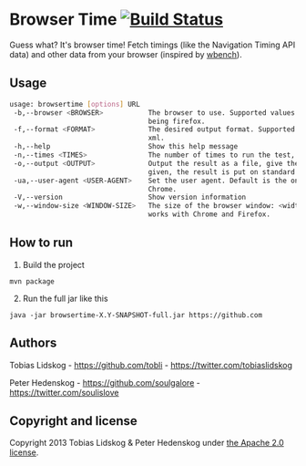 # Browser Time [![Build Status](https://travis-ci.org/tobli/browsertime.png?branch=master)](https://travis-ci.org/tobli/browsertime)

Guess what? It's browser time! Fetch timings (like the Navigation Timing API data) and other data from your browser (inspired by [wbench](https://github.com/desktoppr/wbench)).


## Usage

```bash
usage: browsertime [options] URL
 -b,--browser <BROWSER>           The browser to use. Supported values are: [chrome, firefox, ie], default
                                  being firefox.
 -f,--format <FORMAT>             The desired output format. Supported values are: [xml, json], default being
                                  xml.
 -h,--help                        Show this help message
 -n,--times <TIMES>               The number of times to run the test, default being 3.
 -o,--output <OUTPUT>             Output the result as a file, give the name of the file. If no filename is
                                  given, the result is put on standard out.
 -ua,--user-agent <USER-AGENT>    Set the user agent. Default is the one by the browser you use. Only works with 
                                  Chrome.
 -V,--version                     Show version information
 -w,--window-size <WINDOW-SIZE>   The size of the browser window: <width>x<height>, e.g. 400x600. Only
                                  works with Chrome and Firefox.
```

## How to run 

1. Build the project
```
mvn package
```

2. Run the full jar like this
```
java -jar browsertime-X.Y-SNAPSHOT-full.jar https://github.com
```

## Authors
Tobias Lidskog - https://github.com/tobli - https://twitter.com/tobiaslidskog

Peter Hedenskog - https://github.com/soulgalore - https://twitter.com/soulislove

## Copyright and license

Copyright 2013 Tobias Lidskog & Peter Hedenskog under [the Apache 2.0 license](LICENSE).
